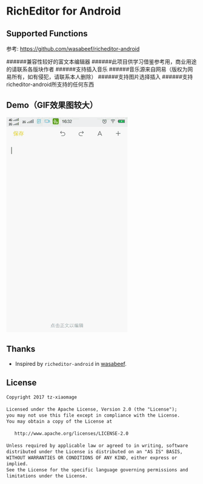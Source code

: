 RichEditor for Android
=============

Supported Functions
---
参考: https://github.com/wasabeef/richeditor-android

######兼容性较好的富文本编辑器
######此项目供学习借鉴参考用，商业用途的请联系各版块作者
######支持插入音乐
######音乐源来自网易（版权为网易所有，如有侵犯，请联系本人删除）
######支持图片选择插入
######支持richeditor-android所支持的任何东西

Demo（GIF效果图较大）
---

![Demo](./art/demo1.gif)

Thanks
-------

* Inspired by `richeditor-android` in [wasabeef](https://github.com/wasabeef/richeditor-android).

License
-------

    Copyright 2017 tz-xiaomage

    Licensed under the Apache License, Version 2.0 (the "License");
    you may not use this file except in compliance with the License.
    You may obtain a copy of the License at

       http://www.apache.org/licenses/LICENSE-2.0

    Unless required by applicable law or agreed to in writing, software
    distributed under the License is distributed on an "AS IS" BASIS,
    WITHOUT WARRANTIES OR CONDITIONS OF ANY KIND, either express or implied.
    See the License for the specific language governing permissions and
    limitations under the License.
